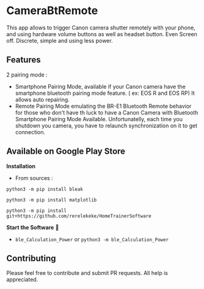 # CameraBtRemote
This app allows to trigger Canon camera shutter remotely with your phone, and using hardware volume buttons as well as headset button.
Even Screen off. Discrete, simple and using less power.

## Features
2 pairing mode :
- Smartphone Pairing Mode, available if your Canon camera have the smartphone bluetooth pairing mode feature. ( ex: EOS R and EOS RP)
It allows auto repairing.
- Remote Pairing Mode emulating the BR-E1 Bluetooth Remote behavior for those who don't have th luck to have a Canon Camera with    Bluetooth Smartphone Pairing Mode Available. Unfortunatelly, each time you shutdown you camera, you have to relaunch synchronization on it to get connection.

## Available on Google Play Store

**Installation**
- From sources :
```
python3 -m pip install bleak
```
```
python3 -m pip install matplotlib
```
```
python3 -m pip install git+https://github.com/rerelekeke/HomeTrainerSoftware
```

**Start the Software** 🏁

  - `ble_Calculation_Power` or `python3 -m ble_Calculation_Power`

## Contributing
Please feel free to contribute and submit PR requests. All help is appreciated. 


